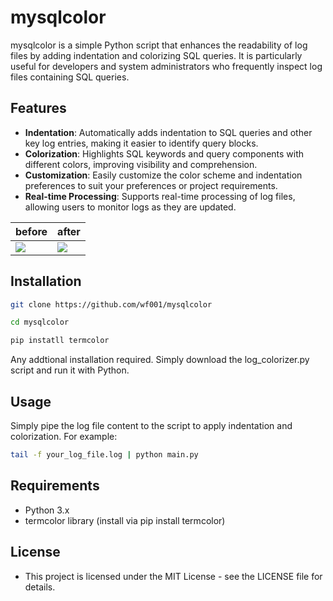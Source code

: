 # mysqlcolor
mysqlcolor is a simple Python script that enhances the readability of log files by adding indentation and colorizing SQL queries. It is particularly useful for developers and system administrators who frequently inspect log files containing SQL queries.

## Features
- **Indentation**: Automatically adds indentation to SQL queries and other key log entries, making it easier to identify query blocks.
- **Colorization**: Highlights SQL keywords and query components with different colors, improving visibility and comprehension.
- **Customization**: Easily customize the color scheme and indentation preferences to suit your preferences or project requirements.
- **Real-time Processing**: Supports real-time processing of log files, allowing users to monitor logs as they are updated.

| before                                                                                   | after                                                                                    |
| ---------------------------------------------------------------------------------------- | ---------------------------------------------------------------------------------------- |
| ![](https://github.com/wf001/wf001/assets/36895006/795db3e0-cb8f-47fb-ae85-67c79c50c8c4) | ![](https://github.com/wf001/wf001/assets/36895006/3b630671-8d84-492c-88de-3fc6bde55bab) |

## Installation
``` bash
git clone https://github.com/wf001/mysqlcolor
```
``` bash
cd mysqlcolor
```
``` bash
pip instatll termcolor
```
Any addtional installation required. Simply download the log_colorizer.py script and run it with Python.


## Usage
Simply pipe the log file content to the script to apply indentation and colorization. For example:

``` bash
tail -f your_log_file.log | python main.py
```

## Requirements
- Python 3.x
- termcolor library (install via pip install termcolor)

## License
- This project is licensed under the MIT License - see the LICENSE file for details.
